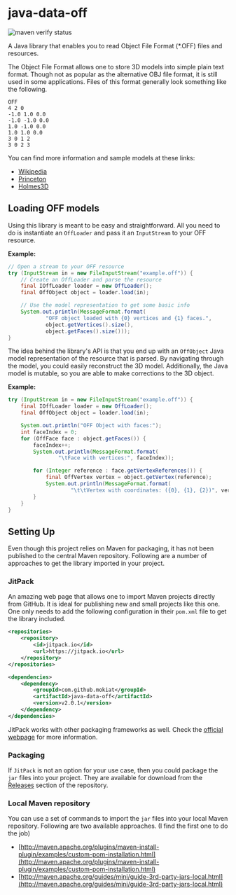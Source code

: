 java-data-off
=============

![maven verify status](https://github.com/mokiat/java-data-off/actions/workflows/maven.yml/badge.svg?branch=master)

A Java library that enables you to read Object File Format (*.OFF) files and resources.

The Object File Format allows one to store 3D models into simple plain text format. Though not as popular as the alternative OBJ file format, it is still used in some applications. Files of this format generally look something like the following.

```
OFF
4 2 0
-1.0 1.0 0.0
-1.0 -1.0 0.0
1.0 -1.0 0.0
1.0 1.0 0.0
3 0 1 2
3 0 2 3
```

You can find more information and sample models at these links:

- [Wikipedia](http://en.wikipedia.org/wiki/OFF_\(file_format\))
- [Princeton](http://shape.cs.princeton.edu/benchmark/documentation/off_format.html)
- [Holmes3D](http://www.holmes3d.net/graphics/offfiles/)


## Loading OFF models

Using this library is meant to be easy and straightforward. All you need to do is instantiate an
`OffLoader` and pass it an `InputStream` to your OFF resource.

**Example:**

```java
// Open a stream to your OFF resource
try (InputStream in = new FileInputStream("example.off")) {
	// Create an OffLoader and parse the resource
	final IOffLoader loader = new OffLoader();
	final OffObject object = loader.load(in);

	// Use the model representation to get some basic info
	System.out.println(MessageFormat.format(
			"OFF object loaded with {0} vertices and {1} faces.",
			object.getVertices().size(),
			object.getFaces().size()));
}
```

The idea behind the library's API is that you end up with an `OffObject` Java model representation of the resource that is parsed. By navigating through the model, you could easily reconstruct the 3D model. Additionally, the Java model is mutable, so you are able to make corrections to the 3D object.

**Example:**

```java
try (InputStream in = new FileInputStream("example.off")) {
	final IOffLoader loader = new OffLoader();
	final OffObject object = loader.load(in);

	System.out.println("OFF Object with faces:");
	int faceIndex = 0;
	for (OffFace face : object.getFaces()) {
		faceIndex++;
		System.out.println(MessageFormat.format(
				"\tFace with vertices:", faceIndex));

		for (Integer reference : face.getVertexReferences()) {
			final OffVertex vertex = object.getVertex(reference);
			System.out.println(MessageFormat.format(
					"\t\tVertex with coordinates: ({0}, {1}, {2})", vertex.x, vertex.y, vertex.z));
		}
	}
}
```


## Setting Up

Even though this project relies on Maven for packaging, it has not been published to the central Maven repository. Following are a number of approaches to get the library imported in your project.

### JitPack

An amazing web page that allows one to import Maven projects directly from GitHub. It is ideal for publishing new and small projects like this one.
One only needs to add the following configuration in their `pom.xml` file to get the library included.

```xml
<repositories>
	<repository>
		<id>jitpack.io</id>
		<url>https://jitpack.io</url>
	</repository>
</repositories>

<dependencies>
	<dependency>
		<groupId>com.github.mokiat</groupId>
		<artifactId>java-data-off</artifactId>
		<version>v2.0.1</version>
	</dependency>
</dependencies>
```

JitPack works with other packaging frameworks as well. Check the [official webpage](https://jitpack.io/) for more information.

### Packaging

If `JitPack` is not an option for your use case, then you could package the `jar` files into your project. They are available for download from the [Releases](https://github.com/mokiat/java-data-off/releases) section of the repository.


### Local Maven repository

You can use a set of commands to import the `jar` files into your local Maven repository. Following are two available approaches. (I find the first one to do the job)

* [http://maven.apache.org/plugins/maven-install-plugin/examples/custom-pom-installation.html](http://maven.apache.org/plugins/maven-install-plugin/examples/custom-pom-installation.html)
* [http://maven.apache.org/guides/mini/guide-3rd-party-jars-local.html](http://maven.apache.org/guides/mini/guide-3rd-party-jars-local.html)
